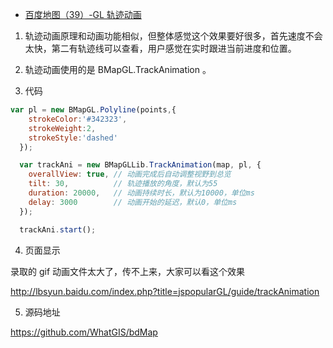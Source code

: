 - [百度地图（39）-GL 轨迹动画](https://www.cnblogs.com/googlegis/p/14707744.html)

1. 轨迹动画原理和动画功能相似，但整体感觉这个效果要好很多，首先速度不会太快，第二有轨迹线可以查看，用户感觉在实时跟进当前进度和位置。

2. 轨迹动画使用的是 BMapGL.TrackAnimation 。

3. 代码

```js
var pl = new BMapGL.Polyline(points,{
    strokeColor:'#342323',
    strokeWeight:2,
    strokeStyle:'dashed'
  });

  var trackAni = new BMapGLLib.TrackAnimation(map, pl, {
    overallView: true, // 动画完成后自动调整视野到总览
    tilt: 30,          // 轨迹播放的角度，默认为55
    duration: 20000,   // 动画持续时长，默认为10000，单位ms
    delay: 3000        // 动画开始的延迟，默认0，单位ms
  });

  trackAni.start();
```

4. 页面显示

录取的 gif 动画文件太大了，传不上来，大家可以看这个效果

http://lbsyun.baidu.com/index.php?title=jspopularGL/guide/trackAnimation

5. 源码地址

https://github.com/WhatGIS/bdMap

